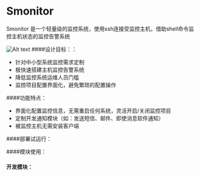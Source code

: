 # Smonitor
Smonitor 是一个轻量级的监控系统，使用ssh连接受监控主机，借助shell命令监控主机状态的监控告警系统<br>

 ![Alt text](./70303131622.png)
####设计目标：：
+ 针对中小型系统监控需求定制
+ 极快速搭建主机监控告警系统
+ 降低监控系统运维人员门槛
+ 监控项目配置界面化，避免繁琐的配置操作

####功能特点：
+ 界面化配置监控信息，无需重启任何系统，灵活开启/关闭监控项目
+ 定制开发通知模块（如：发送短信、邮件、即使消息软件通知）
+ 被监控主机无需安装客户端


####部署试运行：

####模块使用：

#### 开发模块：
